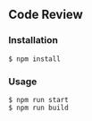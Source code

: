 ## Code Review

### Installation

```shell
$ npm install
```

### Usage

```shell
$ npm run start
$ npm run build
```

